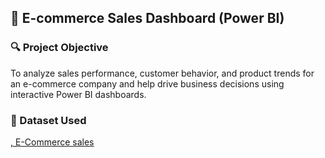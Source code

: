 ## 🛒 E-commerce Sales Dashboard (Power BI)

### 🔍 Project Objective
To analyze sales performance, customer behavior, and product trends for an e-commerce company and help drive business decisions using interactive Power BI dashboards.
### 📁 Dataset Used
<a href="https://github.com/siddhantongithub/Data-analysis-/blob/main/Details.csv">,
<a href="https://github.com/siddhantongithub/Data-analysis-/blob/main/Orders.csv">E-Commerce sales</a>

  
